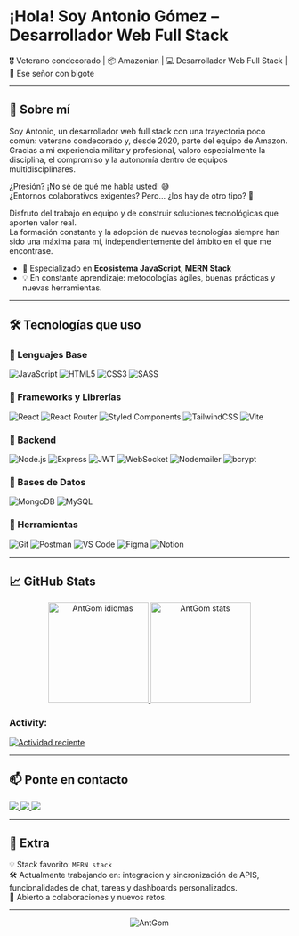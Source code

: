 # ¡Hola! Soy Antonio Gómez – Desarrollador Web Full Stack

🎖️ Veterano condecorado | 📦 Amazonian | 💻 Desarrollador Web Full Stack | 👨 Ese señor con bigote

---

## 🚀 Sobre mí

Soy Antonio, un desarrollador web full stack con una trayectoria poco común: veterano condecorado y, desde 2020, parte del equipo de Amazon. Gracias a mi experiencia militar y profesional, valoro especialmente la disciplina, el compromiso y la autonomía dentro de equipos multidisciplinares.

¿Presión? ¡No sé de qué me habla usted! 😅  
¿Entornos colaborativos exigentes? Pero… ¿los hay de otro tipo? 🤣  

Disfruto del trabajo en equipo y de construir soluciones tecnológicas que aporten valor real.  
La formación constante y la adopción de nuevas tecnologías siempre han sido una máxima para mí, independientemente del ámbito en el que me encontrase.

- 🔧 Especializado en **Ecosistema JavaScript, MERN Stack**
- 💡 En constante aprendizaje: metodologías ágiles, buenas prácticas y nuevas herramientas.

---

## 🛠️ Tecnologías que uso

### 🔸 Lenguajes Base
![JavaScript](https://img.shields.io/badge/JavaScript-F7DF1E?style=flat-square&logo=javascript&logoColor=black)
![HTML5](https://img.shields.io/badge/HTML5-E34F26?style=flat-square&logo=html5&logoColor=white)
![CSS3](https://img.shields.io/badge/CSS3-1572B6?style=flat-square&logo=css3&logoColor=white)
![SASS](https://img.shields.io/badge/Sass-CC6699?style=flat-square&logo=sass&logoColor=white)

### 🔸 Frameworks y Librerías
![React](https://img.shields.io/badge/React-20232A?style=flat-square&logo=react&logoColor=61DAFB)
![React Router](https://img.shields.io/badge/React_Router-CA4245?style=flat-square&logo=react-router&logoColor=white)
![Styled Components](https://img.shields.io/badge/Styled--Components-DB7093?style=flat-square&logo=styled-components&logoColor=white)
![TailwindCSS](https://img.shields.io/badge/Tailwind_CSS-06B6D4?style=flat-square&logo=tailwind-css&logoColor=white)
![Vite](https://img.shields.io/badge/Vite-646CFF?style=flat-square&logo=vite&logoColor=white)

### 🔸 Backend
![Node.js](https://img.shields.io/badge/Node.js-339933?style=flat-square&logo=node.js&logoColor=white)
![Express](https://img.shields.io/badge/Express.js-000000?style=flat-square&logo=express&logoColor=white)
![JWT](https://img.shields.io/badge/JWT-000000?style=flat-square&logo=jsonwebtokens&logoColor=white)
![WebSocket](https://img.shields.io/badge/WebSocket-35495E?style=flat-square&logo=socket.io&logoColor=white)
![Nodemailer](https://img.shields.io/badge/Nodemailer-339933?style=flat-square&logo=maildotru&logoColor=white)
![bcrypt](https://img.shields.io/badge/bcrypt-ff8800?style=flat-square&logo=key&logoColor=white)

### 🔸 Bases de Datos
![MongoDB](https://img.shields.io/badge/MongoDB-47A248?style=flat-square&logo=mongodb&logoColor=white)
![MySQL](https://img.shields.io/badge/MySQL-4479A1?style=flat-square&logo=mysql&logoColor=white)

### 🔸 Herramientas
![Git](https://img.shields.io/badge/Git-F05032?style=flat-square&logo=git&logoColor=white)
![Postman](https://img.shields.io/badge/Postman-FF6C37?style=flat-square&logo=postman&logoColor=white)
![VS Code](https://img.shields.io/badge/VSCode-007ACC?style=flat-square&logo=visual-studio-code&logoColor=white)
![Figma](https://img.shields.io/badge/Figma-F24E1E?style=flat-square&logo=figma&logoColor=white)
![Notion](https://img.shields.io/badge/Notion-000000?style=flat-square&logo=notion&logoColor=white)

---

## 📈 GitHub Stats

<div align="center">
  <a href="https://github.com/AntGom">
    <img height="180em" src="https://github-readme-stats.vercel.app/api/top-langs?username=AntGom&show_icons=true&locale=es&layout=compact&theme=tokyonight" alt="AntGom idiomas"/>
  </a>
  <a>
    <img height="180em" src="https://github-readme-stats.vercel.app/api?username=AntGom&show_icons=true&locale=es&theme=tokyonight" alt="AntGom stats"/>
  </a>
</div>

<h3 align="left">Activity:</h3>

[![Actividad reciente](https://github-readme-activity-graph.vercel.app/graph?username=AntGom&bg_color=100f0f&color=4c5e9e&line=4c569e&point=403e41&area=true&hide_border=true)](https://github.com/ashutosh00710/github-readme-activity-graph)

---

## 📫 Ponte en contacto

<p align="left">
  <a href="mailto:antgomdgz@gmail.com" target="_blank">
    <img src="https://img.shields.io/badge/Gmail-D14836?style=for-the-badge&logo=gmail&logoColor=white" />
  </a>
  <a href="https://www.linkedin.com/in/antonio-gómez-domínguez/" target="_blank">
    <img src="https://img.shields.io/badge/LinkedIn-0077B5?style=for-the-badge&logo=linkedin&logoColor=white" />
  </a>
  <a href="https://antgom.github.io/Web-Portfolio/" target="_blank">
    <img src="https://img.shields.io/badge/Portafolio-121212?style=for-the-badge&logo=google-chrome&logoColor=white" />
  </a>
</p>


---

## 💬 Extra

💡 Stack favorito: `MERN stack`  
🛠️ Actualmente trabajando en: integracion y sincronización de APIS, funcionalidades de chat, tareas y dashboards personalizados.  
🤝 Abierto a colaboraciones y nuevos retos.

---
<p align="center">
  <img src="https://komarev.com/ghpvc/?username=AntGom&label=Profile%20views&color=blueviolet&style=flat-square" alt="AntGom" />
</p>
